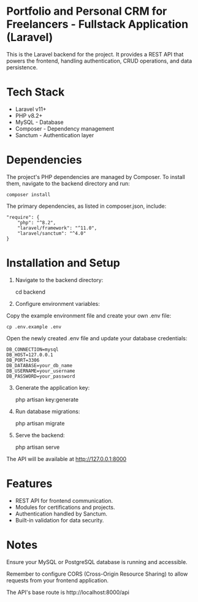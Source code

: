 # Portfolio and Personal CRM for Freelancers - Fullstack Application (Laravel)

This is the Laravel backend for the project. It provides a REST API that powers the frontend, handling authentication, CRUD operations, and data persistence.

 # Tech Stack

- Laravel v11+
- PHP v8.2+
- MySQL - Database
- Composer - Dependency management
- Sanctum - Authentication layer

# Dependencies

The project's PHP dependencies are managed by Composer. To install them, navigate to the backend directory and run:

    composer install

The primary dependencies, as listed in composer.json, include:

    "require": {
	    "php": "^8.2",
	    "laravel/framework": "^11.0",
	    "laravel/sanctum": "^4.0"
    }


# Installation and Setup

1. Navigate to the backend directory:

    cd backend

2. Configure environment variables:

Copy the example environment file and create your own .env file:

    cp .env.example .env

Open the newly created .env file and update your database credentials:

    DB_CONNECTION=mysql
    DB_HOST=127.0.0.1
    DB_PORT=3306
    DB_DATABASE=your_db_name
    DB_USERNAME=your_username
    DB_PASSWORD=your_password

3. Generate the application key:
  
    php artisan key:generate

4. Run database migrations:

    php artisan migrate

5. Serve the backend:

    php artisan serve

The API will be available at http://127.0.0.1:8000


# Features

- REST API for frontend communication.
- Modules for certifications and projects.
- Authentication handled by Sanctum.
- Built-in validation for data security.

# Notes

Ensure your MySQL or PostgreSQL database is running and accessible.

Remember to configure CORS (Cross-Origin Resource Sharing) to allow requests from your frontend application.

The API's base route is http://localhost:8000/api